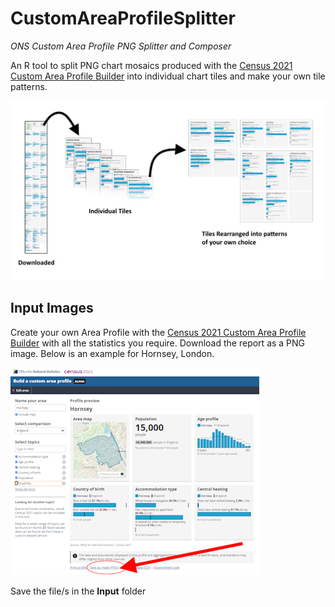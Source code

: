 # CustomAreaProfileSplitter
 _ONS Custom Area Profile PNG Splitter and Composer_

An R tool to split PNG chart mosaics produced with the [Census 2021 Custom Area Profile Builder](https://www.ons.gov.uk/visualisations/customprofiles/draw/) into individual chart tiles and make your own tile patterns.

![Custom Area Profile Splitter](Images/example.png)

## Input Images

Create your own Area Profile with the [Census 2021 Custom Area Profile Builder](https://www.ons.gov.uk/visualisations/customprofiles/draw/) with all the statistics you require. Download the report as a PNG image. Below is an example for Hornsey, London.

![](Images/hornsey.png)

Save the file/s in the **Input** folder



